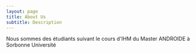 ```yaml
---
layout: page
title: About Us
subtitle: Description
---
```



Nous sommes des étudiants suivant le cours d'IHM du Master ANDROIDE à Sorbonne Université

